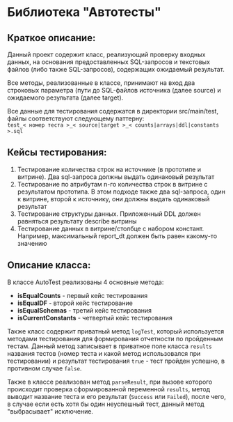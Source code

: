 <h1>Библиотека "Автотесты"</h1>
<h2>Краткое описание:</h2>
<p>Данный проект содержит класс, реализующий проверку входных данных, на основания предоставленных SQL-запросов и текстовых файлов (либо также SQL-запросов), содержащих ожидаемый результат.</p>
<p>Все методы, реализованные в классе, принимают на вход два строковых параметра (пути до SQL-файлов источника (далее source) и ожидаемого результата (далее target).</p>
<p>Все данные для тестирования содержатся в директории src/main/test, файлы соответствуют следующему паттерну:<br>
<code>test_< номер теста >_< source|target >_< counts|arrays|ddl|constants >.sql</code></p>
<h2>Кейсы тестирования:</h2>
<ol>
    <li>Тестирование количества строк на источнике (в прототипе и витрине). Два sql-запроса должны выдать одинаковый результат</li>
    <li>Тестирование по атрибутам n-го количества строк в витрине с результатом прототипа. В этом подходе также два sql-запроса, один к витрине, второй к источнику, они должны выдать одинаковый результат</li>
    <li>Тестирование структуры данных. Приложенный DDL должен равняться результату describe витрины</li>
    <li>Тестирование данных в витрине/столбце с набором констант. Например, максимальный report_dt должен быть равен какому-то значению</li>
</ol>
<h2>Описание класса:</h2>
<p>
    В классе AutoTest реализованы 4 основные метода:
    <ul>
        <li><strong>isEqualCounts</strong> - первый кейс тестирования</li>
        <li><strong>isEqualDF</strong> - второй кейс тестирование</li>
        <li><strong>isEqualSchemas</strong> - третий кейс тестирования</li>
        <li><strong>isCurrentConstants</strong>  - четвертый кейс тестирования</li>
    </ul>

<p>Также класс содержит приватный метод <code>logTest</code>, который используется методами тестирования для формирования отчетности по пройденным тестам. Данный метод записывает в приватное поле класса <code>results</code> названия тестов (номер теста и какой метод использовался при тестировании) и результат тестирования <code>true</code> - тест пройден успешно, в противном случае <code>false</code>.</p>
<p>Также в классе реализован метод <code>parseResult</code>, при вызове которого происходит проверка сформированной переменной <code>results</code>, метод выводит название теста и его результат (<code>Success</code> или <code>Failed</code>), после чего, в случае если есть хотя бы один неуспешный тест, данный метод "выбрасывает" исключение.</p>
